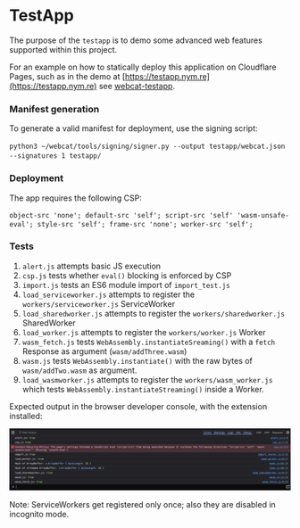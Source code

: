 # TestApp
The purpose of the `testapp` is to demo some advanced web features supported within this project.

For an example on how to statically deploy this application on Cloudflare Pages, such as in the demo at [https://testapp.nym.re](https://testapp.nym.re) see [webcat-testapp](https://github.com/lsd-cat/webcat-testapp).

### Manifest generation
To generate a valid manifest for deployment, use the signing script:

`python3 ~/webcat/tools/signing/signer.py --output testapp/webcat.json --signatures 1 testapp/`

### Deployment
The app requires the following CSP:

```
object-src 'none'; default-src 'self'; script-src 'self' 'wasm-unsafe-eval'; style-src 'self'; frame-src 'none'; worker-src 'self';
```

### Tests
1. `alert.js` attempts basic JS execution
2. `csp.js` tests whether `eval()` blocking is enforced by CSP
3. `import.js` tests an ES6 module import of `import_test.js`
4. `load_serviceworker.js` attempts to register the `workers/serviceworker.js` ServiceWorker
5. `load_sharedworker.js` attempts to register the `workers/sharedworker.js` SharedWorker
6. `load_worker.js` attempts to register the `workers/worker.js` Worker
7. `wasm_fetch.js` tests `WebAssembly.instantiateSreaming()` with a `fetch` Response as argument (`wasm/addThree.wasm`)
8. `wasm.js` tests `WebAssembly.instantiate()` with the raw bytes of `wasm/addTwo.wasm` as argument.
9. `load_wasmworker.js` attempts to register the `workers/wasm_worker.js` which tests `WebAssembly.instantiateStreaming()` inside a Worker.

Expected output in the browser developer console, with the extension installed:

![Console log output of the testapp](console_log.png)

Note: ServiceWorkers get registered only once; also they are disabled in incognito mode.

